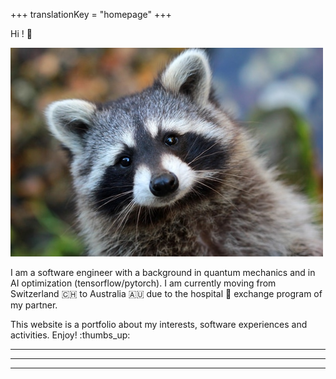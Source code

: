 +++
translationKey = "homepage"
+++

Hi ! 👋

<img src="raccoon.jpg" alt="https://www.novaextermination.com/wp-content/uploads/2019/02/exterminateur-raton-laveur.jpg"  />

I am a software engineer with a background in quantum mechanics and in
AI optimization (tensorflow/pytorch). I am currently moving from
Switzerland :switzerland: to Australia :australia: due to the hospital
:hospital: exchange program of my partner.

This website is a portfolio about my interests, software experiences
and activities. Enjoy! :thumbs_up:

---

---

---



